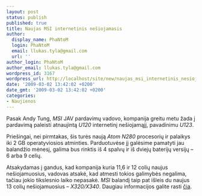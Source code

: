 ```yaml
---
layout: post
status: publish
published: true
title: Naujas MSI internetinis nešiojamasis
author:
  display_name: PhaNtoM
  login: PhaNtoM
  email: llukas.tyla@gmail.com
  url: ''
author_login: PhaNtoM
author_email: llukas.tyla@gmail.com
wordpress_id: 3167
wordpress_url: http://localhost/site/new/naujas_msi_internetinis_nesiojamasis/
date: '2009-03-02 13:42:02 +0200'
date_gmt: '2009-03-02 13:42:02 +0200'
categories:
- Naujienos
---
```

<p>Pasak Andy Tung, <i>MSI</i> JAV pardavimų vadovo, kompanija greitu metu žada į pardavimą paleisti atnaujintą <i>U120</i> internetinį nešiojamąjį, pavadinimu <i>U123</i>.   </p>
<p>Priešingai, nei pirmtakas, šis  turės naują <i>Atom N280</i> procesorių ir palaikys iki 2 GB operatyviosios atminties. Parduotuvėse jį galėsime pamatyti jau balandžio mėnesį, galima bus rinktis iš 4 spalvų ir iš dviejų baterijų versijų – 6 arba 9 celių.</p>
<p>Atsakydamas į gandus, kad kompanija kuria 11,6 ir 12 colių naujus nešiojamuosius, vadovas atsakė, kad atmesti tokios galimybės negalima, tačiau jokio tikslesnio laiko nepasakė. <i>MSI</i> balandį taip pat išleis du naujus 13 colių nešiojamuosius – <i>X320/X340</i>. Daugiau informacijos galite rasti <a class="ns" href="http://blog.laptopmag.com/msi-wind-u123-coming-april">čia</a>. </p>
